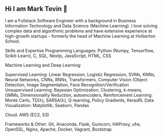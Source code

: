 ## Hi I am Mark Tevin 👋

I am a Fullstack Software Engineer with a background in Business Information Technology and Data Science (Machine Learning). I love solving complex data and algorithmic problems and have extensive experience at high-growth startups - formerly the head of Machine Learning at Holberton School.

Skills and Expertise
Programming Languages: Python (Numpy, Tensorflow, Scikit-Learn), C, SQL, Nextjs, JavaScript, HTML, CSS

Machine Learning and Deep Learning:

Supervised Learning: Linear Regression, Logistic Regression, SVMs, KNNs, Neural Networks, CNNs, RNNs, Transformers, Computer Vision (Object Detection, Image Segmentation, Face Recognition/Verification
Unsupervised Learning: Bayesian Optimization, Clustering, k-means, GMMs, Dimensionality Reduction, autoencoders, 
Reinforcement Learning: Monte Carlo, TD(λ), SARSA(λ), Q-learning, Policy Gradients, KerasRL
Data Visualization: Matplotlib, Seaborn, Pandas

Cloud: AWS (EC2, S3)

Frameworks & Other: Git, Anaconda, Flask, Gunicorn, HAProxy, ufw, OpenSSL, Nginx, Apache, Docker, Vagrant, Bootstrap

